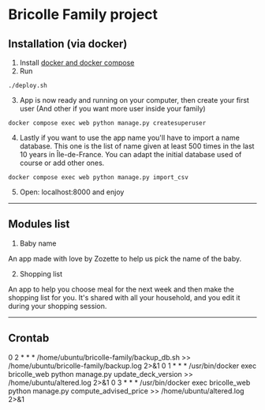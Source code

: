 # Bricolle Family project

## Installation (via docker)

1. Install [docker and docker compose](https://docs.docker.com/engine/install/)
2. Run

```shell
./deploy.sh
```

3. App is now ready and running on your computer, then create your first user (And other if you want more user inside
   your family)

```shell
docker compose exec web python manage.py createsuperuser
```

4. Lastly if you want to use the app name you'll have to import a name database. This one is the list of name given
   at least 500 times in the last 10 years in Île-de-France. You can adapt the initial database used of course or add
   other
   ones.

```shell
docker compose exec web python manage.py import_csv
```

5. Open: localhost:8000 and enjoy

---

## Modules list

1. Baby name

An app made with love by Zozette to help us pick the name of the baby.

2. Shopping list

An app to help you choose meal for the next week and then make the shopping list for you. It's shared with all your
household, and you edit it during your shopping session.

---

## Crontab
0 2 * * * /home/ubuntu/bricolle-family/backup_db.sh >> /home/ubuntu/bricolle-family/backup.log 2>&1
0 1 * * * /usr/bin/docker exec bricolle_web python manage.py update_deck_version >> /home/ubuntu/altered.log 2>&1
0 3 * * * /usr/bin/docker exec bricolle_web python manage.py compute_advised_price >> /home/ubuntu/altered.log 2>&1
